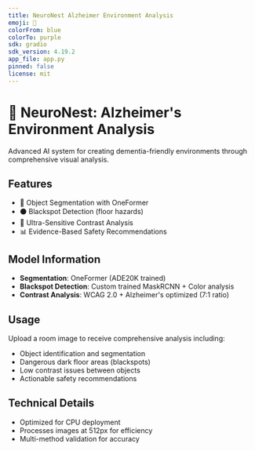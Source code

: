 ```yaml
---
title: NeuroNest Alzheimer Environment Analysis
emoji: 🧠
colorFrom: blue
colorTo: purple
sdk: gradio
sdk_version: 4.19.2
app_file: app.py
pinned: false
license: mit
---
```


# 🧠 NeuroNest: Alzheimer's Environment Analysis

Advanced AI system for creating dementia-friendly environments through comprehensive visual analysis.

## Features
- 🎯 Object Segmentation with OneFormer
- ⚫ Blackspot Detection (floor hazards)
- 🎨 Ultra-Sensitive Contrast Analysis
- 📊 Evidence-Based Safety Recommendations

## Model Information
- **Segmentation**: OneFormer (ADE20K trained)
- **Blackspot Detection**: Custom trained MaskRCNN + Color analysis
- **Contrast Analysis**: WCAG 2.0 + Alzheimer's optimized (7:1 ratio)

## Usage
Upload a room image to receive comprehensive analysis including:
- Object identification and segmentation
- Dangerous dark floor areas (blackspots)
- Low contrast issues between objects
- Actionable safety recommendations

## Technical Details
- Optimized for CPU deployment
- Processes images at 512px for efficiency
- Multi-method validation for accuracy
